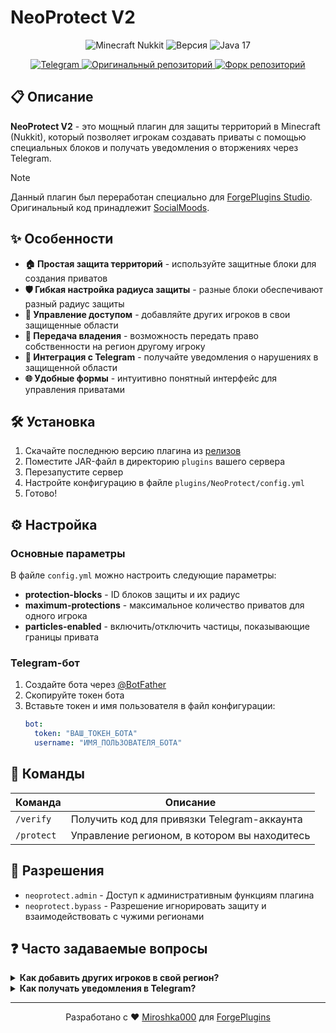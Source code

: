 # NeoProtect V2

<p align="center">
  <img src="https://img.shields.io/badge/Minecraft-Nukkit-brightgreen.svg" alt="Minecraft Nukkit">
  <img src="https://img.shields.io/badge/Версия-2.1.0-blue.svg" alt="Версия">
  <img src="https://img.shields.io/badge/Java-17-orange.svg" alt="Java 17">
</p>

<p align="center">
  <a href="https://t.me/ForgePlugins">
    <img src="https://img.shields.io/badge/Telegram-ForgePlugins-blue?logo=telegram" alt="Telegram">
  </a>
  <a href="https://github.com/SocialMoods/NeoProtectV2">
    <img src="https://img.shields.io/badge/GitHub-Оригинальный_репозиторий-gray?logo=github" alt="Оригинальный репозиторий">
  </a>
  <a href="https://github.com/Miroshka000/NeoProtectV2">
    <img src="https://img.shields.io/badge/GitHub-Форк_репозиторий-gray?logo=github" alt="Форк репозиторий">
  </a>
</p>

## 📋 Описание

**NeoProtect V2** - это мощный плагин для защиты территорий в Minecraft (Nukkit), который позволяет игрокам создавать приваты с помощью специальных блоков и получать уведомления о вторжениях через Telegram. 

> [!NOTE]
> Данный плагин был переработан специально для [ForgePlugins Studio](https://t.me/ForgePlugins). Оригинальный код принадлежит [SocialMoods](https://github.com/SocialMoods/NeoProtectV2).

## ✨ Особенности

- **🏠 Простая защита территорий** - используйте защитные блоки для создания приватов
- **🛡️ Гибкая настройка радиуса защиты** - разные блоки обеспечивают разный радиус защиты
- **👥 Управление доступом** - добавляйте других игроков в свои защищенные области
- **🔄 Передача владения** - возможность передать право собственности на регион другому игроку
- **📱 Интеграция с Telegram** - получайте уведомления о нарушениях в защищенной области
- **🌐 Удобные формы** - интуитивно понятный интерфейс для управления приватами

## 🛠️ Установка

1. Скачайте последнюю версию плагина из [релизов](https://github.com/Miroshka000/NeoProtectV2/releases)
2. Поместите JAR-файл в директорию `plugins` вашего сервера
3. Перезапустите сервер
4. Настройте конфигурацию в файле `plugins/NeoProtect/config.yml`
5. Готово!

## ⚙️ Настройка

### Основные параметры

В файле `config.yml` можно настроить следующие параметры:

- **protection-blocks** - ID блоков защиты и их радиус
- **maximum-protections** - максимальное количество приватов для одного игрока
- **particles-enabled** - включить/отключить частицы, показывающие границы привата

### Telegram-бот

1. Создайте бота через [@BotFather](https://t.me/BotFather)
2. Скопируйте токен бота
3. Вставьте токен и имя пользователя в файл конфигурации:
   ```yaml
   bot:
     token: "ВАШ_ТОКЕН_БОТА"
     username: "ИМЯ_ПОЛЬЗОВАТЕЛЯ_БОТА"
   ```

## 📌 Команды

| Команда | Описание |
|---------|----------|
| `/verify` | Получить код для привязки Telegram-аккаунта |
| `/protect` | Управление регионом, в котором вы находитесь |

## 📝 Разрешения

- `neoprotect.admin` - Доступ к административным функциям плагина
- `neoprotect.bypass` - Разрешение игнорировать защиту и взаимодействовать с чужими регионами

## ❓ Часто задаваемые вопросы

<details>
<summary><b>Как добавить других игроков в свой регион?</b></summary>
<p>
Находясь в своем регионе, используйте команду <code>/protect</code>, затем выберите "Добавить игрока" и введите его имя.
</p>
</details>

<details>
<summary><b>Как получать уведомления в Telegram?</b></summary>
<p>
1. Используйте команду <code>/verify</code> на сервере, чтобы получить код верификации<br>
2. Отправьте полученный код боту в Telegram<br>
3. В настройках региона включите уведомления
</p>
</details>

---

<p align="center">
Разработано с ❤️ <a href="https://github.com/Miroshka000">Miroshka000</a> для <a href="https://t.me/ForgePlugins">ForgePlugins</a>
</p> 